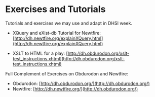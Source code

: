 # Exercises and Tutorials

Tutorials and exercises we may use and adapt in DHSI week.

* XQuery and eXist-db Tutorial for Newtfire: [http://dh.newtfire.org/explainXQuery.html](http://dh.newtfire.org/explainXQuery.html)

* XSLT to HTML for a play: [http://dh.obdurodon.org/xslt-test_instructions.xhtml](http://dh.obdurodon.org/xslt-test_instructions.xhtml)

Full Complement of Exercises on Obdurodon and Newtfire:
 
* Obdurodon: [http://dh.obdurodon.org/](http://dh.obdurodon.org/)
* Newtfire: [http://dh.newtfire.org/](http://dh.obdurodon.org/)


